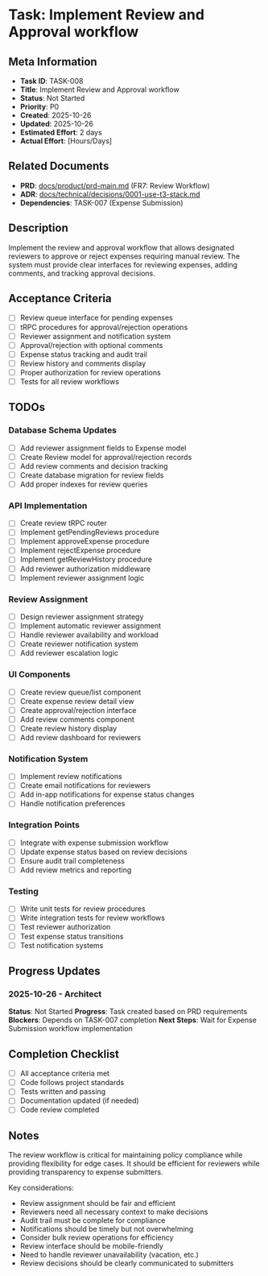 # Task: Implement Review and Approval workflow

## Meta Information

- **Task ID**: TASK-008
- **Title**: Implement Review and Approval workflow
- **Status**: Not Started
- **Priority**: P0
- **Created**: 2025-10-26
- **Updated**: 2025-10-26
- **Estimated Effort**: 2 days
- **Actual Effort**: [Hours/Days]

## Related Documents

- **PRD**: [docs/product/prd-main.md](../product/prd-main.md) (FR7: Review Workflow)
- **ADR**: [docs/technical/decisions/0001-use-t3-stack.md](../technical/decisions/0001-use-t3-stack.md)
- **Dependencies**: TASK-007 (Expense Submission)

## Description

Implement the review and approval workflow that allows designated reviewers to approve or reject expenses requiring manual review. The system must provide clear interfaces for reviewing expenses, adding comments, and tracking approval decisions.

## Acceptance Criteria

- [ ] Review queue interface for pending expenses
- [ ] tRPC procedures for approval/rejection operations
- [ ] Reviewer assignment and notification system
- [ ] Approval/rejection with optional comments
- [ ] Expense status tracking and audit trail
- [ ] Review history and comments display
- [ ] Proper authorization for review operations
- [ ] Tests for all review workflows

## TODOs

### Database Schema Updates
- [ ] Add reviewer assignment fields to Expense model
- [ ] Create Review model for approval/rejection records
- [ ] Add review comments and decision tracking
- [ ] Create database migration for review fields
- [ ] Add proper indexes for review queries

### API Implementation
- [ ] Create review tRPC router
- [ ] Implement getPendingReviews procedure
- [ ] Implement approveExpense procedure
- [ ] Implement rejectExpense procedure
- [ ] Implement getReviewHistory procedure
- [ ] Add reviewer authorization middleware
- [ ] Implement reviewer assignment logic

### Review Assignment
- [ ] Design reviewer assignment strategy
- [ ] Implement automatic reviewer assignment
- [ ] Handle reviewer availability and workload
- [ ] Create reviewer notification system
- [ ] Add reviewer escalation logic

### UI Components
- [ ] Create review queue/list component
- [ ] Create expense review detail view
- [ ] Create approval/rejection interface
- [ ] Add review comments component
- [ ] Create review history display
- [ ] Add review dashboard for reviewers

### Notification System
- [ ] Implement review notifications
- [ ] Create email notifications for reviewers
- [ ] Add in-app notifications for expense status changes
- [ ] Handle notification preferences

### Integration Points
- [ ] Integrate with expense submission workflow
- [ ] Update expense status based on review decisions
- [ ] Ensure audit trail completeness
- [ ] Add review metrics and reporting

### Testing
- [ ] Write unit tests for review procedures
- [ ] Write integration tests for review workflows
- [ ] Test reviewer authorization
- [ ] Test expense status transitions
- [ ] Test notification systems

## Progress Updates

### 2025-10-26 - Architect
**Status**: Not Started
**Progress**: Task created based on PRD requirements
**Blockers**: Depends on TASK-007 completion
**Next Steps**: Wait for Expense Submission workflow implementation

## Completion Checklist

- [ ] All acceptance criteria met
- [ ] Code follows project standards
- [ ] Tests written and passing
- [ ] Documentation updated (if needed)
- [ ] Code review completed

## Notes

The review workflow is critical for maintaining policy compliance while providing flexibility for edge cases. It should be efficient for reviewers while providing transparency to expense submitters.

Key considerations:
- Review assignment should be fair and efficient
- Reviewers need all necessary context to make decisions
- Audit trail must be complete for compliance
- Notifications should be timely but not overwhelming
- Consider bulk review operations for efficiency
- Review interface should be mobile-friendly
- Need to handle reviewer unavailability (vacation, etc.)
- Review decisions should be clearly communicated to submitters